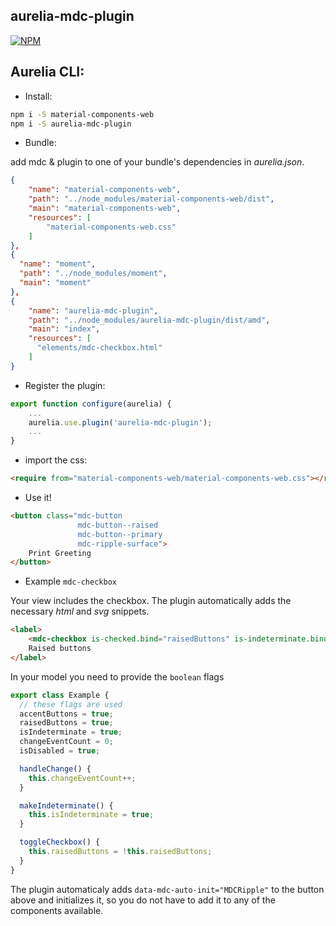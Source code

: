 ## aurelia-mdc-plugin

[![NPM](https://nodei.co/npm/aurelia-mdc-plugin.png?compact=true)](https://nodei.co/npm/aurelia-mdc-plugin/)

## Aurelia CLI:

- Install:

```bash
npm i -S material-components-web
npm i -S aurelia-mdc-plugin
```

- Bundle:

add mdc & plugin to one of your bundle's dependencies in *aurelia.json*.

```json
{
    "name": "material-components-web",
    "path": "../node_modules/material-components-web/dist",
    "main": "material-components-web",
    "resources": [
        "material-components-web.css"
    ]
},
{
  "name": "moment",
  "path": "../node_modules/moment",
  "main": "moment"
},
{
    "name": "aurelia-mdc-plugin",
    "path": "../node_modules/aurelia-mdc-plugin/dist/amd",
    "main": "index",
    "resources": [
      "elements/mdc-checkbox.html"
    ]
}
```

- Register the plugin:

```js
export function configure(aurelia) {
    ...
    aurelia.use.plugin('aurelia-mdc-plugin');
    ...
}
```

- import the css:

```html
<require from="material-components-web/material-components-web.css"></require>
```

- Use it!

```html
<button class="mdc-button
               mdc-button--raised
               mdc-button--primary
               mdc-ripple-surface">
    Print Greeting
</button>
```

- Example `mdc-checkbox`

Your view includes the checkbox. The plugin automatically adds the necessary *html* and *svg* snippets.

```html
<label>
    <mdc-checkbox is-checked.bind="raisedButtons" is-indeterminate.bind="isIndeterminate" is-disabled.bind="isFirstCbDisabled" change.delegate="handleChange()"></mdc-checkbox>
    Raised buttons
</label>
```

In your model you need to provide the `boolean` flags

```js
export class Example {
  // these flags are used
  accentButtons = true;
  raisedButtons = true;
  isIndeterminate = true;
  changeEventCount = 0;
  isDisabled = true;

  handleChange() {
    this.changeEventCount++;
  }

  makeIndeterminate() {
    this.isIndeterminate = true;
  }

  toggleCheckbox() {
    this.raisedButtons = !this.raisedButtons;
  }
}
```



The plugin automaticaly adds `data-mdc-auto-init="MDCRipple"` to the button above and initializes it, so you do not have to add it to any of the components available.
